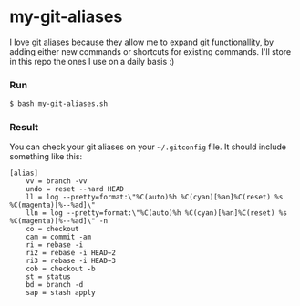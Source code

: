 # my-git-aliases

I love [git aliases](https://git-scm.com/book/en/v2/Git-Basics-Git-Aliases) because they allow me to expand git functionallity, by adding either new commands or shortcuts for existing commands. I'll store in this repo the ones I use on a daily basis :)

### Run

```bash
$ bash my-git-aliases.sh
```

### Result

You can check your git aliases on your `~/.gitconfig` file. It should include something like this:

```
[alias]
	vv = branch -vv
	undo = reset --hard HEAD
	ll = log --pretty=format:\"%C(auto)%h %C(cyan)[%an]%C(reset) %s %C(magenta)[%--%ad]\"
	lln = log --pretty=format:\"%C(auto)%h %C(cyan)[%an]%C(reset) %s %C(magenta)[%--%ad]\" -n
	co = checkout
	cam = commit -am
	ri = rebase -i
	ri2 = rebase -i HEAD~2
	ri3 = rebase -i HEAD~3
	cob = checkout -b
	st = status
	bd = branch -d
	sap = stash apply
```
